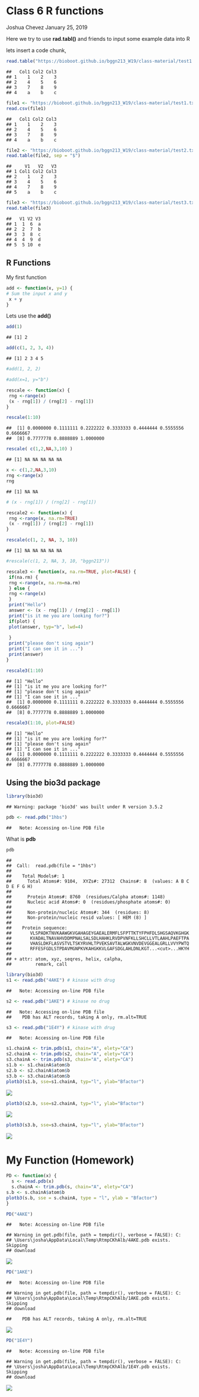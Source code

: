 Class 6 R functions
================
Joshua Chevez
January 25, 2019

Here we try to use **rad.tabl()** and friends to input some example data into R

lets insert a code chunk,

``` r
read.table("https://bioboot.github.io/bggn213_W19/class-material/test1.txt", header = TRUE, sep = ",")
```

    ##   Col1 Col2 Col3
    ## 1    1    2    3
    ## 2    4    5    6
    ## 3    7    8    9
    ## 4    a    b    c

``` r
file1 <- "https://bioboot.github.io/bggn213_W19/class-material/test1.txt"
read.csv(file1)
```

    ##   Col1 Col2 Col3
    ## 1    1    2    3
    ## 2    4    5    6
    ## 3    7    8    9
    ## 4    a    b    c

``` r
file2 <- "https://bioboot.github.io/bggn213_W19/class-material/test2.txt"
read.table(file2, sep = "$")
```

    ##     V1   V2   V3
    ## 1 Col1 Col2 Col3
    ## 2    1    2    3
    ## 3    4    5    6
    ## 4    7    8    9
    ## 5    a    b    c

``` r
file3 <- "https://bioboot.github.io/bggn213_W19/class-material/test3.txt"
read.table(file3)
```

    ##   V1 V2 V3
    ## 1  1  6  a
    ## 2  2  7  b
    ## 3  3  8  c
    ## 4  4  9  d
    ## 5  5 10  e

R Functions
-----------

My first function

``` r
add <- function(x, y=1) {
# Sum the input x and y
 x + y
}
```

Lets use the **add()**

``` r
add(1)
```

    ## [1] 2

``` r
add(c(1, 2, 3, 4))
```

    ## [1] 2 3 4 5

``` r
#add(1, 2, 2)
```

``` r
#add(x=1, y="b")
```

``` r
rescale <- function(x) {
 rng <-range(x)
 (x - rng[1]) / (rng[2] - rng[1])
}
```

``` r
rescale(1:10)
```

    ##  [1] 0.0000000 0.1111111 0.2222222 0.3333333 0.4444444 0.5555556 0.6666667
    ##  [8] 0.7777778 0.8888889 1.0000000

``` r
rescale( c(1,2,NA,3,10) )
```

    ## [1] NA NA NA NA NA

``` r
x <- c(1,2,NA,3,10)
rng <-range(x)
rng
```

    ## [1] NA NA

``` r
# (x - rng[1]) / (rng[2] - rng[1])
```

``` r
rescale2 <- function(x) {
 rng <-range(x, na.rm=TRUE)
 (x - rng[1]) / (rng[2] - rng[1])
}
```

``` r
rescale(c(1, 2, NA, 3, 10))
```

    ## [1] NA NA NA NA NA

``` r
#rescale(c(1, 2, NA, 3, 10, "bggn213"))
```

``` r
rescale3 <- function(x, na.rm=TRUE, plot=FALSE) {
 if(na.rm) {
 rng <-range(x, na.rm=na.rm)
 } else {
 rng <-range(x)
 }
 print("Hello")
 answer <- (x - rng[1]) / (rng[2] - rng[1])
 print("is it me you are looking for?")
 if(plot) {
 plot(answer, typ="b", lwd=4)
   
 }
 print("please don't sing again")
 print("I can see it in ...")
 print(answer)
}
```

``` r
rescale3(1:10)
```

    ## [1] "Hello"
    ## [1] "is it me you are looking for?"
    ## [1] "please don't sing again"
    ## [1] "I can see it in ..."
    ##  [1] 0.0000000 0.1111111 0.2222222 0.3333333 0.4444444 0.5555556 0.6666667
    ##  [8] 0.7777778 0.8888889 1.0000000

``` r
rescale3(1:10, plot=FALSE)
```

    ## [1] "Hello"
    ## [1] "is it me you are looking for?"
    ## [1] "please don't sing again"
    ## [1] "I can see it in ..."
    ##  [1] 0.0000000 0.1111111 0.2222222 0.3333333 0.4444444 0.5555556 0.6666667
    ##  [8] 0.7777778 0.8888889 1.0000000

Using the bio3d package
-----------------------

``` r
library(bio3d)
```

    ## Warning: package 'bio3d' was built under R version 3.5.2

``` r
pdb <- read.pdb("1hbs")
```

    ##   Note: Accessing on-line PDB file

What is **pdb**

``` r
pdb
```

    ## 
    ##  Call:  read.pdb(file = "1hbs")
    ## 
    ##    Total Models#: 1
    ##      Total Atoms#: 9104,  XYZs#: 27312  Chains#: 8  (values: A B C D E F G H)
    ## 
    ##      Protein Atoms#: 8760  (residues/Calpha atoms#: 1148)
    ##      Nucleic acid Atoms#: 0  (residues/phosphate atoms#: 0)
    ## 
    ##      Non-protein/nucleic Atoms#: 344  (residues: 8)
    ##      Non-protein/nucleic resid values: [ HEM (8) ]
    ## 
    ##    Protein sequence:
    ##       VLSPADKTNVKAAWGKVGAHAGEYGAEALERMFLSFPTTKTYFPHFDLSHGSAQVKGHGK
    ##       KVADALTNAVAHVDDMPNALSALSDLHAHKLRVDPVNFKLLSHCLLVTLAAHLPAEFTPA
    ##       VHASLDKFLASVSTVLTSKYRVHLTPVEKSAVTALWGKVNVDEVGGEALGRLLVVYPWTQ
    ##       RFFESFGDLSTPDAVMGNPKVKAHGKKVLGAFSDGLAHLDNLKGT...<cut>...HKYH
    ## 
    ## + attr: atom, xyz, seqres, helix, calpha,
    ##         remark, call

``` r
library(bio3d)
s1 <- read.pdb("4AKE") # kinase with drug
```

    ##   Note: Accessing on-line PDB file

``` r
s2 <- read.pdb("1AKE") # kinase no drug
```

    ##   Note: Accessing on-line PDB file
    ##    PDB has ALT records, taking A only, rm.alt=TRUE

``` r
s3 <- read.pdb("1E4Y") # kinase with drug
```

    ##   Note: Accessing on-line PDB file

``` r
s1.chainA <- trim.pdb(s1, chain="A", elety="CA")
s2.chainA <- trim.pdb(s2, chain="A", elety="CA")
s3.chainA <- trim.pdb(s3, chain="A", elety="CA")
s1.b <- s1.chainA$atom$b
s2.b <- s2.chainA$atom$b
s3.b <- s3.chainA$atom$b
plotb3(s1.b, sse=s1.chainA, typ="l", ylab="Bfactor")
```

![](class06_files/figure-markdown_github/unnamed-chunk-23-1.png)

``` r
plotb3(s2.b, sse=s2.chainA, typ="l", ylab="Bfactor")
```

![](class06_files/figure-markdown_github/unnamed-chunk-23-2.png)

``` r
plotb3(s3.b, sse=s3.chainA, typ="l", ylab="Bfactor")
```

![](class06_files/figure-markdown_github/unnamed-chunk-23-3.png)

My Function (Homework)
======================

``` r
PD <- function(x) {
  s <- read.pdb(x)
  s.chainA <- trim.pdb(s, chain="A", elety="CA")
s.b <- s.chainA$atom$b
plotb3(s.b, sse = s.chainA, type = "l", ylab = "Bfactor")
}
```

``` r
PD("4AKE")
```

    ##   Note: Accessing on-line PDB file

    ## Warning in get.pdb(file, path = tempdir(), verbose = FALSE): C:
    ## \Users\josha\AppData\Local\Temp\RtmpCKhAlb/4AKE.pdb exists. Skipping
    ## download

![](class06_files/figure-markdown_github/unnamed-chunk-25-1.png)

``` r
PD("1AKE")
```

    ##   Note: Accessing on-line PDB file

    ## Warning in get.pdb(file, path = tempdir(), verbose = FALSE): C:
    ## \Users\josha\AppData\Local\Temp\RtmpCKhAlb/1AKE.pdb exists. Skipping
    ## download

    ##    PDB has ALT records, taking A only, rm.alt=TRUE

![](class06_files/figure-markdown_github/unnamed-chunk-25-2.png)

``` r
PD("1E4Y")
```

    ##   Note: Accessing on-line PDB file

    ## Warning in get.pdb(file, path = tempdir(), verbose = FALSE): C:
    ## \Users\josha\AppData\Local\Temp\RtmpCKhAlb/1E4Y.pdb exists. Skipping
    ## download

![](class06_files/figure-markdown_github/unnamed-chunk-25-3.png)

